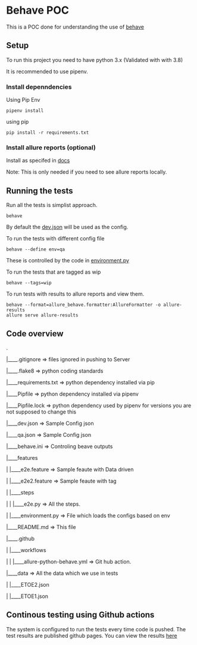 # Behave POC
This is a POC done for understanding the use of [behave](https://behave.readthedocs.io/en/stable/index.html)

## Setup
To run this project you need to have python 3.x (Validated with with 3.8)

It is recommended to use pipenv. 

### Install depenndencies 
Using Pip Env
```
pipenv install
```

using pip
```
pip install -r requirements.txt
```

### Install allure reports (optional)
Install as specifed in [docs](https://github.com/allure-framework/allure2) 

Note: This is only needed if you need to see allure reports locally.

## Running the tests

Run all the tests is simplist approach.
```
behave
```
By default the [dev.json](./dev.json) will be used as the config.

To run the tests with different config file
```
behave --define env=qa  
```
These is controlled by the code in [environment.py](./features/environment.py)

To run the tests that are tagged as wip
```
behave --tags=wip  
```

To run tests with results to allure reports and view them.
```
behave --format=allure_behave.formatter:AllureFormatter -o allure-results
allure serve allure-results
```

## Code overview

.

|____.gitignore => files ignored in pushing to Server

|____.flake8  => python coding standards

|____requirements.txt => python dependency installed via pip

|____Pipfile => python dependency installed via pipenv

|____Pipfile.lock => python dependency used by pipenv for versions you are not supposed to change this

|____dev.json =>  Sample Config json

|____qa.json =>  Sample Config json

|____behave.ini => Controling beave outputs 

|____features

| |____e2e.feature => Sample feaute with Data driven

| |____e2e2.feature => Sample feaute with tag

| |____steps

| | |____e2e.py => All the steps. 

| |____environment.py => File which loads the configs based on env

|____README.md => This file

|____.github

| |____workflows

| | |____allure-python-behave.yml => Git hub action.

|____data => All the data which we use in tests

| |____ETOE2.json

| |____ETOE1.json

## Continous testing using Github actions
The system is configured to run the tests every time code is pushed. The test results are published github pages. You can view the results [here](https://pyxisperformance.github.io/behavePOC/)




